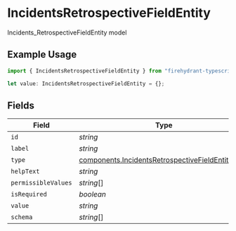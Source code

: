 # IncidentsRetrospectiveFieldEntity

Incidents_RetrospectiveFieldEntity model

## Example Usage

```typescript
import { IncidentsRetrospectiveFieldEntity } from "firehydrant-typescript-sdk/models/components";

let value: IncidentsRetrospectiveFieldEntity = {};
```

## Fields

| Field                                                                                                                | Type                                                                                                                 | Required                                                                                                             | Description                                                                                                          |
| -------------------------------------------------------------------------------------------------------------------- | -------------------------------------------------------------------------------------------------------------------- | -------------------------------------------------------------------------------------------------------------------- | -------------------------------------------------------------------------------------------------------------------- |
| `id`                                                                                                                 | *string*                                                                                                             | :heavy_minus_sign:                                                                                                   | N/A                                                                                                                  |
| `label`                                                                                                              | *string*                                                                                                             | :heavy_minus_sign:                                                                                                   | N/A                                                                                                                  |
| `type`                                                                                                               | [components.IncidentsRetrospectiveFieldEntityType](../../models/components/incidentsretrospectivefieldentitytype.md) | :heavy_minus_sign:                                                                                                   | N/A                                                                                                                  |
| `helpText`                                                                                                           | *string*                                                                                                             | :heavy_minus_sign:                                                                                                   | N/A                                                                                                                  |
| `permissibleValues`                                                                                                  | *string*[]                                                                                                           | :heavy_minus_sign:                                                                                                   | N/A                                                                                                                  |
| `isRequired`                                                                                                         | *boolean*                                                                                                            | :heavy_minus_sign:                                                                                                   | N/A                                                                                                                  |
| `value`                                                                                                              | *string*                                                                                                             | :heavy_minus_sign:                                                                                                   | N/A                                                                                                                  |
| `schema`                                                                                                             | *string*[]                                                                                                           | :heavy_minus_sign:                                                                                                   | N/A                                                                                                                  |